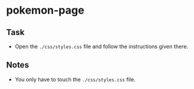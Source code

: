 # pokemon-page

## Task

- Open the `./css/styles.css` file and follow the instructions given there.

## Notes

- You only have to touch the `./css/styles.css` file.